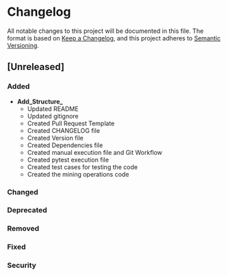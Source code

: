 # Changelog
All notable changes to this project will be documented in this file.
The format is based on [Keep a Changelog](http://keepachangelog.com/en/1.0.0/),
and this project adheres to [Semantic Versioning](https://semver.org/spec/v2.0.0.html).
## [Unreleased]
### Added
- **Add_Structure_**
    - Updated README
    - Updated gitignore
    - Created Pull Request Template
    - Created CHANGELOG file
    - Created Version file
    - Created Dependencies file
    - Created manual execution file and Git Workflow
    - Created pytest execution file
    - Created test cases for testing the code
    - Created the mining operations code
### Changed
### Deprecated
### Removed
### Fixed
### Security